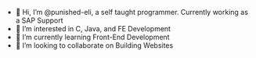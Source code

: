 - 👋 Hi, I’m @punished-eli, a self taught programmer. Currently working as a SAP Support
- 👀 I’m interested in C, Java, and FE Development
- 🌱 I’m currently learning Front-End Development
- 💞️ I’m looking to collaborate on Building Websites

<!---
punished-eli/punished-eli is a ✨ special ✨ repository because its `README.md` (this file) appears on your GitHub profile.
You can click the Preview link to take a look at your changes.
--->
